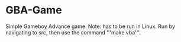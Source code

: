 # GBA-Game
Simple Gameboy Advance game.
Note: has to be run in Linux. Run by navigating to src, then use the command '''make vba'''.
